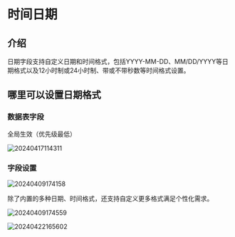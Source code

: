 # 时间日期

## 介绍

日期字段支持自定义日期和时间格式，包括YYYY-MM-DD、MM/DD/YYYY等日期格式以及12小时制或24小时制、带或不带秒数等时间格式设置。

## 哪里可以设置日期格式

### 数据表字段

全局生效（优先级最低）

![20240417114311](https://static-docs.nocobase.com/20240417114311.png)

### 字段设置

![20240409174158](https://static-docs.nocobase.com/20240409174158.png)

除了内置的多种日期、时间格式，还支持自定义更多格式满足个性化需求。

![20240409174559](https://static-docs.nocobase.com/20240409174559.png)

![20240422165602](https://static-docs.nocobase.com/20240422165602.png)